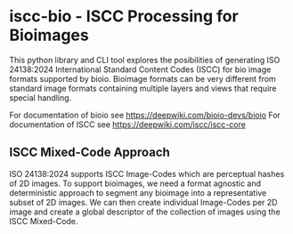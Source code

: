 # iscc-bio - ISCC Processing for Bioimages

This python library and CLI tool explores the posibilities of generating ISO 24138:2024 International Standard 
Content Codes (ISCC) for bio image formats supported by bioio. Bioimage formats can be very different from 
standard image formats containing multiple layers and views that require special handling.

For documentation of bioio see https://deepwiki.com/bioio-devs/bioio
For documentation of ISCC see https://deepwiki.com/iscc/iscc-core

## ISCC Mixed-Code Approach

ISO 24138:2024 supports ISCC Image-Codes which are perceptual hashes of 2D images. To support bioimages, we 
need a format agnostic and deterministic approach to segment any bioimage into a representative subset of 
2D images. We can then create individual Image-Codes per 2D image and create a global descriptor of the 
collection of images using the ISCC Mixed-Code.

